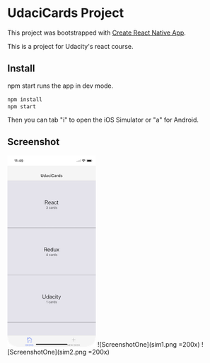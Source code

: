 # UdaciCards Project

This project was bootstrapped with [Create React Native App](https://github.com/react-community/create-react-native-app).

This is a project for Udacity's react course.

## Install

npm start runs the app in dev mode.

```
npm install
npm start
```
Then you can tab "i" to open the iOS Simulator or "a" for Android.

## Screenshot

<img src="/sim1.png" width=200px />
![ScreenshotOne](sim1.png =200x)
![ScreenshotOne](sim2.png =200x)
